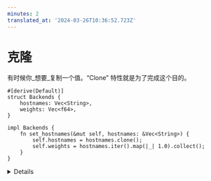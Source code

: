```yaml
---
minutes: 2
translated_at: '2024-03-26T10:36:52.723Z'
---
```


# 克隆

有时候你_想要_复制一个值。“Clone” 特性就是为了完成这个目的。

```rust,editable
#[derive(Default)]
struct Backends {
    hostnames: Vec<String>,
    weights: Vec<f64>,
}

impl Backends {
    fn set_hostnames(&mut self, hostnames: &Vec<String>) {
        self.hostnames = hostnames.clone();
        self.weights = hostnames.iter().map(|_| 1.0).collect();
    }
}
```

<details>

“Clone”的理念是为了让人更容易发现堆分配是在哪里发生的。寻找 `.clone()` 和一些其他的方法，比如 `Vec::new` 或 `Box::new`。

通常会通过“克隆出路”来解决借用检查器的问题，然后回过头来尝试优化这些克隆。

</details>
